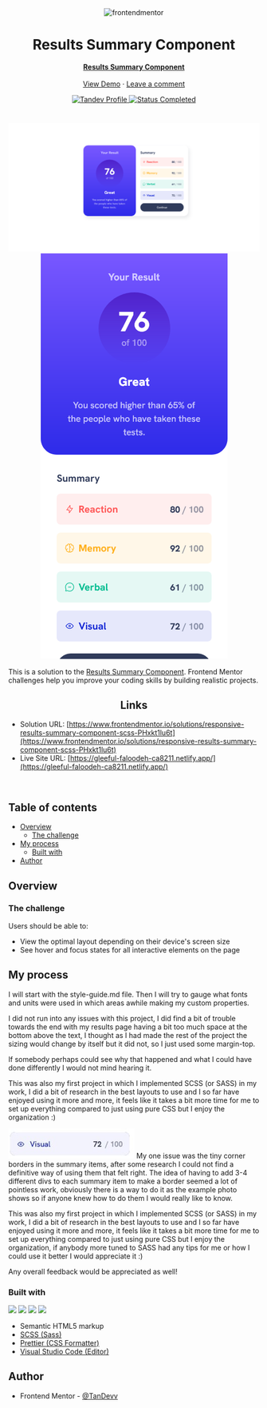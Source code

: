 <div id="top"></div>

<div align="center">

  <img src="https://www.frontendmentor.io/static/images/logo-mobile.svg" alt="frontendmentor" width="80">

  <h1 align="center">Results Summary Component</h1>
  <p align="center">
    <a href="https://www.frontendmentor.io/challenges/results-summary-component-CE_K6s0maV"><strong>Results Summary Component</strong></a>
    <br />
    <br />
    <a href="https://gleeful-faloodeh-ca8211.netlify.app/">View Demo</a>
    ·
    <a href="https://www.frontendmentor.io/solutions/responsive-results-summary-component-scss-PHxkt1lu6t" target="_blank">Leave a comment</a> 
  </p>
</div>

<!-- Badges -->
<div align="center">
  <!-- Profile -->
  <a href="https://www.frontendmentor.io/profile/TanDevv">
  <img src="https://img.shields.io/badge/LIAM_%7C_Tandev-FFE5B4?style=for-the-badge&logo=Frontend+Mentor&logoColor=%233F54A3" alt="Tandev Profile">
  </a>
  <!-- Status -->
    <a href="#">    
    <img src="https://img.shields.io/badge/Status-Completed-brightgreen?style=for-the-badge" alt="Status Completed">
  </a>

</div>

#

<div align="center">

![](assets/images/desktop.png)
![](assets/images/mobile.png)

</div>

This is a solution to the [Results Summary Component](https://www.frontendmentor.io/challenges/results-summary-component-CE_K6s0maV). Frontend Mentor challenges help you improve your coding skills by building realistic projects.

<h2 align="center">Links</h2>

- Solution URL: [https://www.frontendmentor.io/solutions/responsive-results-summary-component-scss-PHxkt1lu6t](https://www.frontendmentor.io/solutions/responsive-results-summary-component-scss-PHxkt1lu6t)
- Live Site URL: [https://gleeful-faloodeh-ca8211.netlify.app/](https://gleeful-faloodeh-ca8211.netlify.app/)

<br>

## Table of contents

- [Overview](#overview)
  - [The challenge](#the-challenge)
- [My process](#my-process)
  - [Built with](#built-with)
- [Author](#author)

## Overview

### The challenge

Users should be able to:

- View the optimal layout depending on their device's screen size
- See hover and focus states for all interactive elements on the page

## My process

I will start with the style-guide.md file. Then I will try to gauge what fonts and units were used in which areas awhile making my custom properties.

I did not run into any issues with this project, I did find a bit of trouble towards the end with my results page having a bit too much space at the bottom above the text, I thought as I had made the rest of the project the sizing would change by itself but it did not, so I just used some margin-top.

If somebody perhaps could see why that happened and what I could have done differently I would not mind hearing it.

This was also my first project in which I implemented SCSS (or SASS) in my work, I did a bit of research in the best layouts to use and I so far have enjoyed using it more and more, it feels like it takes a bit more time for me to set up everything compared to just using pure CSS but I enjoy the organization :)

![](/design/border-example.png)
My one issue was the tiny corner borders in the summary items, after some research I could not find a definitive way of using them that felt right. The idea of having to add 3-4 different divs to each summary item to make a border seemed a lot of pointless work, obviously there is a way to do it as the example photo shows so if anyone knew how to do them I would really like to know.

This was also my first project in which I implemented SCSS (or SASS) in my work, I did a bit of research in the best layouts to use and I so far have enjoyed using it more and more, it feels like it takes a bit more time for me to set up everything compared to just using pure CSS but I enjoy the organization, if anybody more tuned to SASS had any tips for me or how I could use it better I would appreciate it :)

Any overall feedback would be appreciated as well!
### Built with

<!-- Badges -->

![](https://img.shields.io/badge/HTML5-E34F26?style=for-the-badge&logo=html5&logoColor=white)
![](https://img.shields.io/badge/SCSS-blue?style=for-the-badge&logo=Sass)
![](https://img.shields.io/badge/Prettier-F7B93E?style=for-the-badge&logo=Prettier&logoColor=white)
![](https://img.shields.io/badge/VS_Code-007ACC?style=for-the-badge&logo=visual-studio-code)

- Semantic HTML5 markup
- [SCSS (Sass)](https://sass-lang.com/)
- [Prettier (CSS Formatter)](https://prettier.io/)
- [Visual Studio Code (Editor)](https://code.visualstudio.com/)

## Author

- Frontend Mentor - [@TanDevv](https://www.frontendmentor.io/profile/TanDevv)
